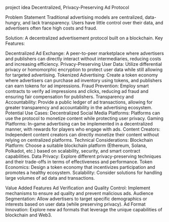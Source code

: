 project idea     Decentralized, Privacy-Preserving Ad Protocol


Problem Statement
Traditional advertising models are centralized, data-hungry, and lack transparency. Users have little control over their data, and advertisers often face high costs and fraud.

Solution: A decentralized advertisement protocol built on a blockchain.
Key Features:

Decentralized Ad Exchange: A peer-to-peer marketplace where advertisers and publishers can directly interact without intermediaries, reducing costs and increasing efficiency.
Privacy-Preserving User Data: Utilize differential privacy or homomorphic encryption to protect user data while still allowing for targeted advertising.
Tokenized Advertising: Create a token economy where advertisers can purchase ad inventory using tokens, and publishers can earn tokens for ad impressions.
Fraud Prevention: Employ smart contracts to verify ad impressions and clicks, reducing ad fraud and ensuring fair compensation for publishers.
Transparency and Accountability: Provide a public ledger of ad transactions, allowing for greater transparency and accountability in the advertising ecosystem.
Potential Use Cases:
Decentralized Social Media Platforms: Platforms can use the protocol to monetize content while protecting user privacy.
Gaming Platforms: In-game advertising can be implemented in a decentralized manner, with rewards for players who engage with ads.
Content Creators: Independent content creators can directly monetize their content without relying on centralized platforms.
Technical Considerations:
Blockchain Platform: Choose a suitable blockchain platform (Ethereum, Solana, Polkadot, etc.) based on scalability, security, and smart contract capabilities.
Data Privacy: Explore different privacy-preserving techniques and their trade-offs in terms of effectiveness and performance.
Token Economics: Design a token economy that incentivizes participation and promotes a healthy ecosystem.
Scalability: Consider solutions for handling large volumes of ad data and transactions.

Value Added Features 
Ad Verification and Quality Control: Implement mechanisms to ensure ad quality and prevent malicious ads.
Audience Segmentation: Allow advertisers to target specific demographics or interests based on user data (while preserving privacy).
Ad Format Innovation: Explore new ad formats that leverage the unique capabilities of blockchain and Web3.

